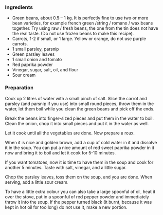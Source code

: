 
### Ingredients
- Green beans, about 0.5 – 1 kg. It is perfectly fine to use two or more bean varieties, for example french green /string / romano / wax beans together. Try using raw / fresh beans, the one from the tin does not have the real taste. (Do not use frozen beans to make this recipe).
- Carrots, 1-2 if small, or 1 large. Yellow or orange, do not use purple carrots.
- 1 small parsley, parsnip
- Green parsley leaves
- 1 small onion and tomato
- Red paprika powder
- Vinegar, sugar, salt, oil, and flour
- Sour cream

### Preparation
Cook up 2 litres of water with a small pinch of salt. Slice the carrot and parsley (and parsnip if you use) into small round pieces, throw them in the water, let them boil while you clean the green beans and pick off the ends.

 Break the beans into finger-sized pieces and put them in the water to boil. Clean the onion, chop it into small pieces and put it in the water as well.

 Let it cook until all the vegetables are done. Now prepare a roux.

 When it is nice and golden brown, add a cup of cold water in it and dissolve it in the soup. You can put a nice amount of red sweet paprika powder in it now and bring it to boil and let it cook for 5-10 minutes.

 If you want tomatoes, now it is time to have them in the soup and cook for another 5 minutes. Taste with salt, vinegar, and a little sugar.

 Chop the parsley leaves, toss them on the soup, and you are done. When serving, add a little sour cream.

 To have a little extra colour you can also take a large spoonful of oil, heat it over the stove, put in a spoonful of red pepper powder and immediately throw it into the soup. If the pepper turned black (it burnt, because it was kept in hot oil for too long) do not use it, make a new portion.

   